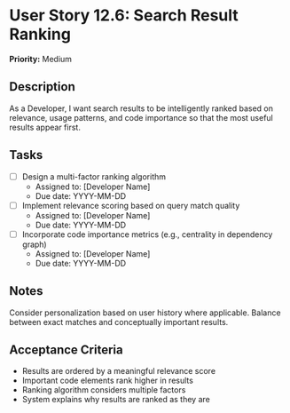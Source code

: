 # User Story 12.6: Search Result Ranking

**Priority:** Medium

## Description
As a Developer, I want search results to be intelligently ranked based on relevance, usage patterns, and code importance so that the most useful results appear first.

## Tasks
- [ ] Design a multi-factor ranking algorithm
  - Assigned to: [Developer Name]
  - Due date: YYYY-MM-DD
- [ ] Implement relevance scoring based on query match quality
  - Assigned to: [Developer Name]
  - Due date: YYYY-MM-DD
- [ ] Incorporate code importance metrics (e.g., centrality in dependency graph)
  - Assigned to: [Developer Name]
  - Due date: YYYY-MM-DD

## Notes
Consider personalization based on user history where applicable. Balance between exact matches and conceptually important results.

## Acceptance Criteria
- Results are ordered by a meaningful relevance score
- Important code elements rank higher in results
- Ranking algorithm considers multiple factors
- System explains why results are ranked as they are